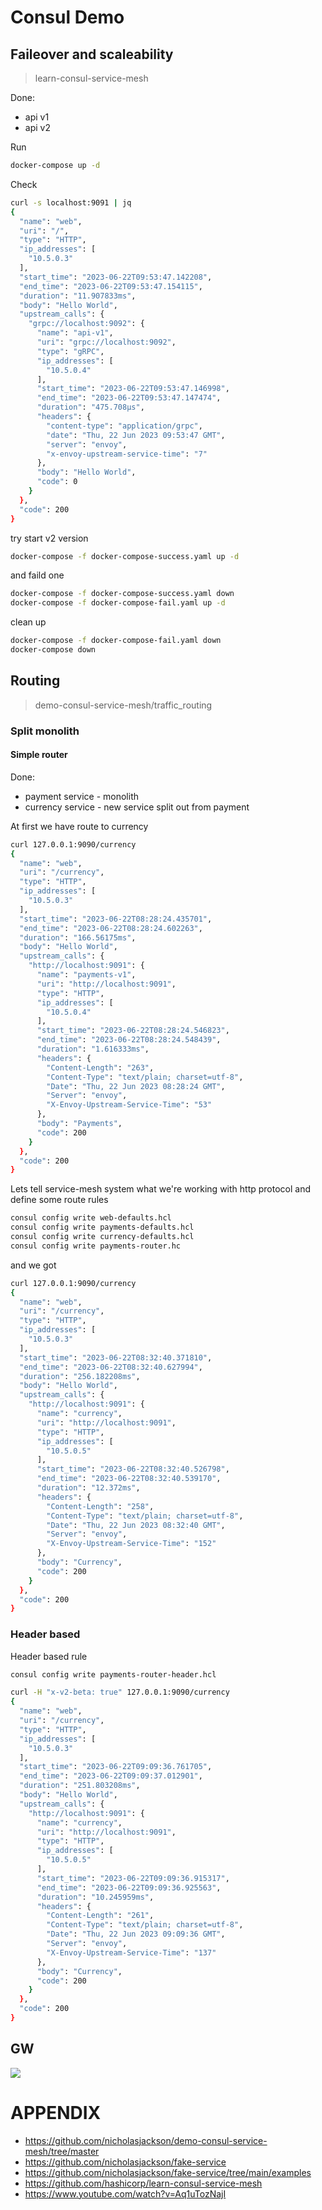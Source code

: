 # Consul Demo

## Faileover and scaleability
> learn-consul-service-mesh

Done:
* api v1
* api v2


Run
```bash
docker-compose up -d
```

Check
```bash
curl -s localhost:9091 | jq
{
  "name": "web",
  "uri": "/",
  "type": "HTTP",
  "ip_addresses": [
    "10.5.0.3"
  ],
  "start_time": "2023-06-22T09:53:47.142208",
  "end_time": "2023-06-22T09:53:47.154115",
  "duration": "11.907833ms",
  "body": "Hello World",
  "upstream_calls": {
    "grpc://localhost:9092": {
      "name": "api-v1",
      "uri": "grpc://localhost:9092",
      "type": "gRPC",
      "ip_addresses": [
        "10.5.0.4"
      ],
      "start_time": "2023-06-22T09:53:47.146998",
      "end_time": "2023-06-22T09:53:47.147474",
      "duration": "475.708µs",
      "headers": {
        "content-type": "application/grpc",
        "date": "Thu, 22 Jun 2023 09:53:47 GMT",
        "server": "envoy",
        "x-envoy-upstream-service-time": "7"
      },
      "body": "Hello World",
      "code": 0
    }
  },
  "code": 200
}
```

try start v2 version
```bash
docker-compose -f docker-compose-success.yaml up -d
```

and faild one

```bash
docker-compose -f docker-compose-success.yaml down
docker-compose -f docker-compose-fail.yaml up -d
```

clean up
```bash
docker-compose -f docker-compose-fail.yaml down 
docker-compose down 
```


## Routing
> demo-consul-service-mesh/traffic_routing

### Split monolith

#### Simple router
Done:
* payment service - monolith
* currency service - new service split out from payment

At first we have route to currency
```bash
curl 127.0.0.1:9090/currency
{
  "name": "web",
  "uri": "/currency",
  "type": "HTTP",
  "ip_addresses": [
    "10.5.0.3"
  ],
  "start_time": "2023-06-22T08:28:24.435701",
  "end_time": "2023-06-22T08:28:24.602263",
  "duration": "166.56175ms",
  "body": "Hello World",
  "upstream_calls": {
    "http://localhost:9091": {
      "name": "payments-v1",
      "uri": "http://localhost:9091",
      "type": "HTTP",
      "ip_addresses": [
        "10.5.0.4"
      ],
      "start_time": "2023-06-22T08:28:24.546823",
      "end_time": "2023-06-22T08:28:24.548439",
      "duration": "1.616333ms",
      "headers": {
        "Content-Length": "263",
        "Content-Type": "text/plain; charset=utf-8",
        "Date": "Thu, 22 Jun 2023 08:28:24 GMT",
        "Server": "envoy",
        "X-Envoy-Upstream-Service-Time": "53"
      },
      "body": "Payments",
      "code": 200
    }
  },
  "code": 200
}
```

Lets tell service-mesh system what we're working with http protocol and define some route rules

```bash
consul config write web-defaults.hcl
consul config write payments-defaults.hcl
consul config write currency-defaults.hcl
consul config write payments-router.hc
```

and we got 
```bash
curl 127.0.0.1:9090/currency
{
  "name": "web",
  "uri": "/currency",
  "type": "HTTP",
  "ip_addresses": [
    "10.5.0.3"
  ],
  "start_time": "2023-06-22T08:32:40.371810",
  "end_time": "2023-06-22T08:32:40.627994",
  "duration": "256.182208ms",
  "body": "Hello World",
  "upstream_calls": {
    "http://localhost:9091": {
      "name": "currency",
      "uri": "http://localhost:9091",
      "type": "HTTP",
      "ip_addresses": [
        "10.5.0.5"
      ],
      "start_time": "2023-06-22T08:32:40.526798",
      "end_time": "2023-06-22T08:32:40.539170",
      "duration": "12.372ms",
      "headers": {
        "Content-Length": "258",
        "Content-Type": "text/plain; charset=utf-8",
        "Date": "Thu, 22 Jun 2023 08:32:40 GMT",
        "Server": "envoy",
        "X-Envoy-Upstream-Service-Time": "152"
      },
      "body": "Currency",
      "code": 200
    }
  },
  "code": 200
}
```


### Header based
Header based rule

```bash
consul config write payments-router-header.hcl
```

```bash
curl -H "x-v2-beta: true" 127.0.0.1:9090/currency
{
  "name": "web",
  "uri": "/currency",
  "type": "HTTP",
  "ip_addresses": [
    "10.5.0.3"
  ],
  "start_time": "2023-06-22T09:09:36.761705",
  "end_time": "2023-06-22T09:09:37.012901",
  "duration": "251.803208ms",
  "body": "Hello World",
  "upstream_calls": {
    "http://localhost:9091": {
      "name": "currency",
      "uri": "http://localhost:9091",
      "type": "HTTP",
      "ip_addresses": [
        "10.5.0.5"
      ],
      "start_time": "2023-06-22T09:09:36.915317",
      "end_time": "2023-06-22T09:09:36.925563",
      "duration": "10.245959ms",
      "headers": {
        "Content-Length": "261",
        "Content-Type": "text/plain; charset=utf-8",
        "Date": "Thu, 22 Jun 2023 09:09:36 GMT",
        "Server": "envoy",
        "X-Envoy-Upstream-Service-Time": "137"
      },
      "body": "Currency",
      "code": 200
    }
  },
  "code": 200
}
```
## GW
![](demo-consul-service-mesh/gateways/images/gateways.png)

# APPENDIX
* https://github.com/nicholasjackson/demo-consul-service-mesh/tree/master
* https://github.com/nicholasjackson/fake-service
* https://github.com/nicholasjackson/fake-service/tree/main/examples
* https://github.com/hashicorp/learn-consul-service-mesh
* https://www.youtube.com/watch?v=Aq1uTozNajI